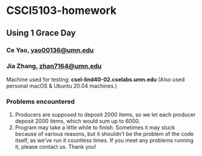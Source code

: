 # CSCI5103-homework

## Using 1 Grace Day

### Ce Yao, yao00136@umn.edu
### Jia Zhang, zhan7164@umn.edu

Machine used for testing: **csel-lind40-02.cselabs.umn.edu**
(Also used personal macOS & Ubuntu 20.04 machines.)

### Problems encountered
1. Producers are supposed to deposit 2000 items, so we let each producer deposit 2000 items, which would sum up to 6000.
2. Program may take a little while to finish. Sometimes it may stuck because of various reasons, but it shouldn't be the problem of the code itself, as we've run it countless times. If you meet any problems running it, please contact us. Thank you!

